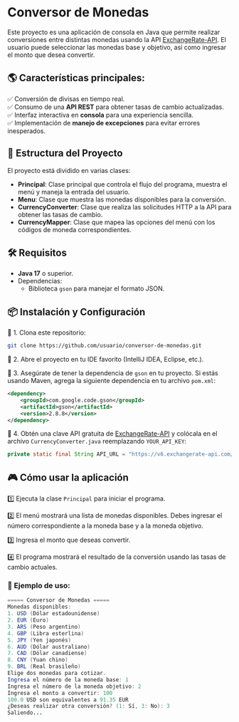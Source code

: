 # Conversor de Monedas

Este proyecto es una aplicación de consola en Java que permite realizar conversiones entre distintas monedas usando la API [ExchangeRate-API](https://www.exchangerate-api.com/). El usuario puede seleccionar las monedas base y objetivo, así como ingresar el monto que desea convertir.

## 🌎 **Características principales:**  

✅ Conversión de divisas en tiempo real.  
✅ Consumo de una **API REST** para obtener tasas de cambio actualizadas.  
✅ Interfaz interactiva en **consola** para una experiencia sencilla.  
✅ Implementación de **manejo de excepciones** para evitar errores inesperados.

## 📌 Estructura del Proyecto

El proyecto está dividido en varias clases:

- **Principal**: Clase principal que controla el flujo del programa, muestra el menú y maneja la entrada del usuario.
- **Menu**: Clase que muestra las monedas disponibles para la conversión.
- **CurrencyConverter**: Clase que realiza las solicitudes HTTP a la API para obtener las tasas de cambio.
- **CurrencyMapper**: Clase que mapea las opciones del menú con los códigos de moneda correspondientes.

## 🛠️ Requisitos

- **Java 17** o superior.
- Dependencias:
  - Biblioteca `gson` para manejar el formato JSON.

## 📦 Instalación y Configuración

🔹 1. Clona este repositorio:

   ```bash
   git clone https://github.com/usuario/conversor-de-monedas.git
```
🔹 2. Abre el proyecto en tu IDE favorito (IntelliJ IDEA, Eclipse, etc.).

🔹 3. Asegúrate de tener la dependencia de `gson` en tu proyecto. Si estás usando Maven, agrega la siguiente dependencia en tu archivo `pom.xml`:

   ```xml
   <dependency>
       <groupId>com.google.code.gson</groupId>
       <artifactId>gson</artifactId>
       <version>2.8.8</version>
   </dependency>
```
🔹 4. Obtén una clave API gratuita de [ExchangeRate-API](https://www.exchangerate-api.com/) y colócala en el archivo `CurrencyConverter.java` reemplazando `YOUR_API_KEY`:

   ```java
   private static final String API_URL = "https://v6.exchangerate-api.com/v6/YOUR_API_KEY/latest/";
```
## 🎮 Cómo usar la aplicación

1️⃣ Ejecuta la clase `Principal` para iniciar el programa.

2️⃣ El menú mostrará una lista de monedas disponibles. Debes ingresar el número correspondiente a la moneda base y a la moneda objetivo.

3️⃣ Ingresa el monto que deseas convertir.

4️⃣ El programa mostrará el resultado de la conversión usando las tasas de cambio actuales.


### 📌 Ejemplo de uso:

```java
===== Conversor de Monedas =====
Monedas disponibles:
1. USD (Dólar estadounidense)
2. EUR (Euro)
3. ARS (Peso argentino)
4. GBP (Libra esterlina)
5. JPY (Yen japonés)
6. AUD (Dólar australiano)
7. CAD (Dólar canadiense)
8. CNY (Yuan chino)
9. BRL (Real brasileño)
Elige dos monedas para cotizar.
Ingresa el número de la moneda base: 1
Ingresa el número de la moneda objetivo: 2
Ingresa el monto a convertir: 100
100.0 USD son equivalentes a 91.35 EUR
¿Deseas realizar otra conversión? (1: Sí, 3: No): 3
Saliendo...


